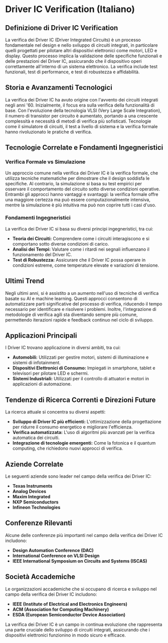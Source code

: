 # Driver IC Verification (Italiano)

## Definizione di Driver IC Verification

La verifica dei Driver IC (Driver Integrated Circuits) è un processo fondamentale nel design e nello sviluppo di circuiti integrati, in particolare quelli progettati per pilotare altri dispositivi elettronici come motori, LED e display. Questo processo implica la validazione delle specifiche funzionali e delle prestazioni del Driver IC, assicurando che il dispositivo operi correttamente all'interno di un sistema elettronico. La verifica include test funzionali, test di performance, e test di robustezza e affidabilità.

## Storia e Avanzamenti Tecnologici

La verifica dei Driver IC ha avuto origine con l'avvento dei circuiti integrati negli anni '60. Inizialmente, il focus era sulla verifica della funzionalità di base. Con l'evoluzione della tecnologia VLSI (Very Large Scale Integration), il numero di transistor per circuito è aumentato, portando a una crescente complessità e necessità di metodi di verifica più sofisticati. Tecnologie come il simulatore di circuiti, il test a livello di sistema e la verifica formale hanno rivoluzionato le pratiche di verifica.

## Tecnologie Correlate e Fondamenti Ingegneristici

### Verifica Formale vs Simulazione

Un approccio comune nella verifica dei Driver IC è la verifica formale, che utilizza tecniche matematiche per dimostrare che il design soddisfa le specifiche. Al contrario, la simulazione si basa su test empirici per osservare il comportamento del circuito sotto diverse condizioni operative. Entrambi gli approcci hanno vantaggi e svantaggi: la verifica formale offre una maggiore certezza ma può essere computazionalmente intensiva, mentre la simulazione è più intuitiva ma può non coprire tutti i casi d'uso.

### Fondamenti Ingegneristici

La verifica dei Driver IC si basa su diversi principi ingegneristici, tra cui:

- **Teoria dei Circuiti:** Comprendere come i circuiti interagiscono e si comportano sotto diverse condizioni di carico.
- **Analisi dei Tempi:** Valutare come i ritardi nei segnali influenzano il funzionamento del Driver IC.
- **Test di Robustezza:** Assicurare che il Driver IC possa operare in condizioni estreme, come temperature elevate e variazioni di tensione.

## Ultimi Trend

Negli ultimi anni, si è assistito a un aumento nell'uso di tecniche di verifica basate su AI e machine learning. Questi approcci consentono di automatizzare parti significative del processo di verifica, riducendo il tempo necessario per identificare e risolvere i problemi. Inoltre, l'integrazione di metodologie di verifica agili sta diventando sempre più comune, permettendo iterazioni rapide e feedback continuo nel ciclo di sviluppo.

## Applicazioni Principali

I Driver IC trovano applicazione in diversi ambiti, tra cui:

- **Automobili:** Utilizzati per gestire motori, sistemi di illuminazione e sistemi di infotainment.
- **Dispositivi Elettronici di Consumo:** Impiegati in smartphone, tablet e televisori per pilotare LED e schermi.
- **Sistemi Industriali:** Utilizzati per il controllo di attuatori e motori in applicazioni di automazione.

## Tendenze di Ricerca Correnti e Direzioni Future

La ricerca attuale si concentra su diversi aspetti:

- **Sviluppo di Driver IC più efficienti:** L'ottimizzazione della progettazione per ridurre il consumo energetico e migliorare l'efficienza.
- **Verifica automatizzata:** L'uso di algoritmi più avanzati per la verifica automatica dei circuiti.
- **Integrazione di tecnologie emergenti:** Come la fotonica e il quantum computing, che richiedono nuovi approcci di verifica.

## Aziende Correlate

Le seguenti aziende sono leader nel campo della verifica dei Driver IC:

- **Texas Instruments**
- **Analog Devices**
- **Maxim Integrated**
- **NXP Semiconductors**
- **Infineon Technologies**

## Conferenze Rilevanti

Alcune delle conferenze più importanti nel campo della verifica dei Driver IC includono:

- **Design Automation Conference (DAC)**
- **International Conference on VLSI Design**
- **IEEE International Symposium on Circuits and Systems (ISCAS)**

## Società Accademiche

Le organizzazioni accademiche che si occupano di ricerca e sviluppo nel campo della verifica dei Driver IC includono:

- **IEEE (Institute of Electrical and Electronics Engineers)**
- **ACM (Association for Computing Machinery)**
- **ESDA (European Semiconductor Device Association)**

La verifica dei Driver IC è un campo in continua evoluzione che rappresenta una parte cruciale dello sviluppo di circuiti integrati, assicurando che i dispositivi elettronici funzionino in modo sicuro e efficace.